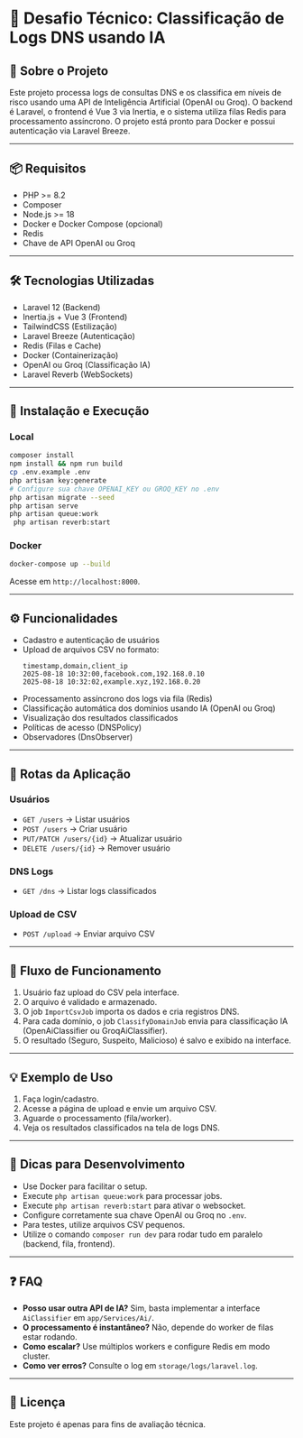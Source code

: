 # 🚀 Desafio Técnico: Classificação de Logs DNS usando IA

## 📌 Sobre o Projeto
Este projeto processa logs de consultas DNS e os classifica em níveis de risco usando uma API de Inteligência Artificial (OpenAI ou Groq). O backend é Laravel, o frontend é Vue 3 via Inertia, e o sistema utiliza filas Redis para processamento assíncrono. O projeto está pronto para Docker e possui autenticação via Laravel Breeze.

---

## 📦 Requisitos
- PHP >= 8.2
- Composer
- Node.js >= 18
- Docker e Docker Compose (opcional)
- Redis
- Chave de API OpenAI ou Groq

---

## 🛠️ Tecnologias Utilizadas
- Laravel 12 (Backend)
- Inertia.js + Vue 3 (Frontend)
- TailwindCSS (Estilização)
- Laravel Breeze (Autenticação)
- Redis (Filas e Cache)
- Docker (Containerização)
- OpenAI ou Groq (Classificação IA)
- Laravel Reverb (WebSockets)

---

## 🚀 Instalação e Execução

### Local
```bash
composer install
npm install && npm run build
cp .env.example .env
php artisan key:generate
# Configure sua chave OPENAI_KEY ou GROQ_KEY no .env
php artisan migrate --seed
php artisan serve
php artisan queue:work
 php artisan reverb:start
```

### Docker
```bash
docker-compose up --build
```
Acesse em `http://localhost:8000`.

---

## ⚙️ Funcionalidades
- Cadastro e autenticação de usuários
- Upload de arquivos CSV no formato:
  ```csv
  timestamp,domain,client_ip
  2025-08-18 10:32:00,facebook.com,192.168.0.10
  2025-08-18 10:32:02,example.xyz,192.168.0.20
  ```
- Processamento assíncrono dos logs via fila (Redis)
- Classificação automática dos domínios usando IA (OpenAI ou Groq)
- Visualização dos resultados classificados
- Políticas de acesso (DNSPolicy)
- Observadores (DnsObserver)

---

## 🔀 Rotas da Aplicação

### Usuários
- `GET /users` → Listar usuários
- `POST /users` → Criar usuário
- `PUT/PATCH /users/{id}` → Atualizar usuário
- `DELETE /users/{id}` → Remover usuário

### DNS Logs
- `GET /dns` → Listar logs classificados

### Upload de CSV
- `POST /upload` → Enviar arquivo CSV

---

## 🔄 Fluxo de Funcionamento

1. Usuário faz upload do CSV pela interface.
2. O arquivo é validado e armazenado.
3. O job `ImportCsvJob` importa os dados e cria registros DNS.
4. Para cada domínio, o job `ClassifyDomainJob` envia para classificação IA (OpenAiClassifier ou GroqAiClassifier).
5. O resultado (Seguro, Suspeito, Malicioso) é salvo e exibido na interface.

---

## 💡 Exemplo de Uso

1. Faça login/cadastro.
2. Acesse a página de upload e envie um arquivo CSV.
3. Aguarde o processamento (fila/worker).
4. Veja os resultados classificados na tela de logs DNS.

---

## 🐳 Dicas para Desenvolvimento

- Use Docker para facilitar o setup.
- Execute `php artisan queue:work` para processar jobs.
- Execute `php artisan reverb:start` para ativar o websocket.
- Configure corretamente sua chave OpenAI ou Groq no `.env`.
- Para testes, utilize arquivos CSV pequenos.
- Utilize o comando `composer run dev` para rodar tudo em paralelo (backend, fila, frontend).

---

## ❓ FAQ

- **Posso usar outra API de IA?** Sim, basta implementar a interface `AiClassifier` em `app/Services/Ai/`.
- **O processamento é instantâneo?** Não, depende do worker de filas estar rodando.
- **Como escalar?** Use múltiplos workers e configure Redis em modo cluster.
- **Como ver erros?** Consulte o log em `storage/logs/laravel.log`.

---

## 📝 Licença
Este projeto é apenas para fins de avaliação técnica.

